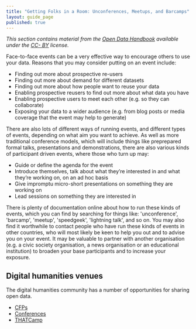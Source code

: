 ```yaml
---
title: "Getting Folks in a Room: Unconferences, Meetups, and Barcamps"
layout: guide_page
published: true
---
```


_This section contains material from the [Open Data
Handbook](http://opendatahandbook.org/) available under the [CC-
BY](http://creativecommons.org/licenses/by/3.0/) license._

Face-to-face events can be a very effective way to encourage others to use
your data. Reasons that you may consider putting on an event include:

- Finding out more about prospective re-users
- Finding out more about demand for different datasets
- Finding out more about how people want to reuse your data
- Enabling prospective reusers to find out more about what data you have
- Enabling prospective users to meet each other (e.g. so they can collaborate)
- Exposing your data to a wider audience (e.g. from blog posts or media
  coverage that the event may help to generate)

There are also lots of different ways of running events, and different types
of events, depending on what aim you want to achieve. As well as more
traditional conference models, which will include things like preprepared
formal talks, presentations and demonstrations, there are also various kinds
of participant driven events, where those who turn up may:

- Guide or define the agenda for the event
- Introduce themselves, talk about what they’re interested in and what 
  they’re working on, on an ad hoc basis
- Give impromptu micro-short presentations on something they are working on
- Lead sessions on something they are interested in

There is plenty of documentation online about how to run these kinds of
events, which you can find by searching for things like: 'unconference',
'barcamp', 'meetup', 'speedgeek', 'lightning talk', and so on. You may also
find it worthwhile to contact people who have run these kinds of events in
other countries, who will most likely be keen to help you out and to advise
you on your event. It may be valuable to partner with another organisation
(e.g. a civic society organisation, a news organisation or an educational
institution) to broaden your base participants and to increase your exposure.

## Digital humanities venues

The digital humanities community has a number of opportunities for sharing
open data.

- [CFPs](http://digitalhumanitiesnow.org/tag/cfp/)
- [Conferences](http://digitalhumanitiesnow.org/tag/conferences/)
- [THATCamp](http://thatcamp.org/)
